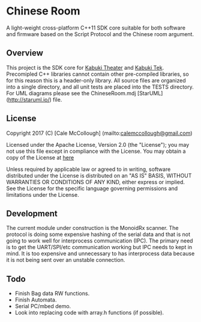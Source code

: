 # Chinese Room
A light-weight cross-platform C++11 SDK core suitable for both software and  firmware based on the Script Protocol and the Chinese room argument.

## Overview
This project is the SDK core for [Kabuki Theater](https://github.com/Kabuki-Toolkit/Kabuki-Theater) and [Kabuki Tek](https://github.com/Kabuki-Toolkit/Kabuki-Tek). Precomipled  C++ libraries cannot contain other pre-compiled libraries, so for this reason  this is a header-only library. All source files are organized into a single  directory, and all unit tests are placed into the TESTS directory. For UML  diagrams please see the ChineseRoom.mdj [StarUML] (http://staruml.io/) file.

## License
Copyright 2017 (C) [Cale McCollough] (mailto:calemccollough@gmail.com)

Licensed under the Apache License, Version 2.0 (the "License"); you may not use this file except in compliance with the License. You may obtain a copy of the License at [here](http://www.apache.org/licenses/LICENSE-2.0)

Unless required by applicable law or agreed to in writing, software distributed under the License is distributed on an "AS IS" BASIS, WITHOUT WARRANTIES OR CONDITIONS OF ANY KIND, either express or implied. See the License for the specific language governing permissions and limitations under the License.

## Development
The current module under construction is the MonoidRx scanner. The protocol is doing some expensive hashing of the serial data and that is not going to work well for interprocess communication (IPC). The primary need is to get the  UART/SPI/etc communication working but IPC needs to kept in mind. It is too expensive and unnecessary to has interprocess data because it is not being  sent over an unstable connection.

## Todo
* Finish Bag data RW functions.
* Finish Automata.
* Serial PC/mbed demo.
* Look into replacing code with array.h functions (if possible).



